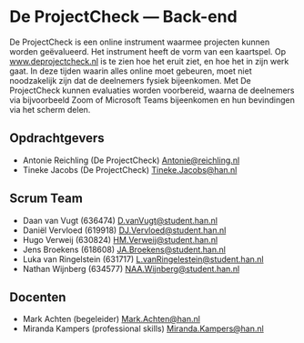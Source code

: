 # De ProjectCheck — Back-end
De ProjectCheck is een online instrument waarmee projecten kunnen worden geëvalueerd. Het instrument heeft de vorm van een kaartspel.
Op www.deprojectcheck.nl is te zien hoe het eruit ziet, en hoe het in zijn werk gaat. In deze tijden waarin alles online moet gebeuren,
moet niet noodzakelijk zijn dat de deelnemers fysiek bijeenkomen. Met De ProjectCheck kunnen evaluaties worden voorbereid, waarna de
deelnemers via bijvoorbeeld Zoom of Microsoft Teams bijeenkomen en hun bevindingen via het scherm delen.

## Opdrachtgevers
- Antonie Reichling (De ProjectCheck) <Antonie@reichling.nl>
- Tineke Jacobs (De ProjectCheck) <Tineke.Jacobs@han.nl>

## Scrum Team
- Daan van Vugt (636474) <D.vanVugt@student.han.nl>
- Daniël Vervloed (619918) <DJ.Vervloed@student.han.nl>
- Hugo Verweij (630824) <HM.Verweij@student.han.nl>
- Jens Broekens (618608) <JA.Broekens@student.han.nl>
- Luka van Ringelstein (631717) <L.vanRingelestein@student.han.nl>
- Nathan Wijnberg (634577) <NAA.Wijnberg@student.han.nl>

## Docenten
- Mark Achten (begeleider) <Mark.Achten@han.nl>
- Miranda Kampers (professional skills) <Miranda.Kampers@han.nl>
